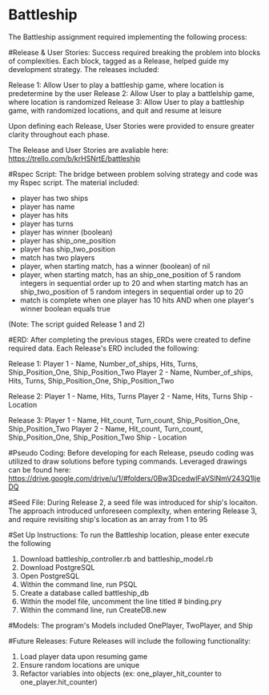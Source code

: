 # Battleship

The Battleship assignment required implementing the following process:  

#Release & User Stories: 
Success required breaking the problem into blocks of complexities. Each block, tagged as a Release, helped guide my development strategy. The releases included:

Release 1: Allow User to play a battleship game, where location is predetermine by the user
Release 2: Allow User to play a battlelship game, where location is randomized
Release 3: Allow User to play a battleship game, with randomized locations, and quit and resume at leisure 

Upon defining each Release, User Stories were provided to ensure greater clarity throughout each phase. 

The Release and User Stories are avaliable here: https://trello.com/b/krHSNrtE/battleship

#Rspec Script: 
The bridge between problem solving strategy and code was my Rspec script. The material included: 

- player has two ships 
- player has name
- player has hits
- player has turns
- player has winner (boolean)
- player has ship_one_position
- player has ship_two_position
- match has two players 
- player, when starting match, has a winner (boolean) of nil 
- player, when starting match, has an ship_one_position of 5 random integers in sequential order up to 20 and when      starting match has an ship_two_position of 5 random integers in sequential order up to 20 
- match is complete when one player has 10 hits AND when one player's winner boolean equals true

(Note: The script guided Release 1 and 2)


#ERD:
After completing the previous stages, ERDs were created to define required data. Each Release's ERD included the following:

Release 1: 
Player 1 - Name, Number_of_ships, Hits, Turns, Ship_Position_One, Ship_Position_Two
Player 2 - Name, Number_of_ships, Hits, Turns, Ship_Position_One, Ship_Position_Two


Release 2:
Player 1 - Name, Hits, Turns
Player 2 - Name, Hits, Turns
Ship - Location 

Release 3:
Player 1 - Name, Hit_count, Turn_count, Ship_Position_One, Ship_Position_Two
Player 2 - Name, Hit_count, Turn_count, Ship_Position_One, Ship_Position_Two
Ship - Location 

#Pseudo Coding: 
Before developing for each Release, pseudo coding was utilized to draw solutions before typing commands. Leveraged drawings can be found here: https://drive.google.com/drive/u/1/#folders/0Bw3DcedwlFaVSlNmV243Q1ljeDQ


#Seed File:
During Release 2, a seed file was introduced for ship's locaiton. The approach introduced unforeseen complexity, when entering Release 3, and require revisiting ship's location as an array from 1 to 95

#Set Up Instructions:
To run the Battleship location, please enter execute the following
1) Download battleship_controller.rb and battleship_model.rb
2) Download PostgreSQL
3) Open PostgreSQL
4) Within the command line, run PSQL
5) Create a database called battleship_db
6) Within the model file, uncomment the line titled # binding.pry
7) Within the command line, run CreateDB.new 

#Models:
The program's Models included OnePlayer, TwoPlayer, and Ship

#Future Releases:
Future Releases will include the following functionality:
1) Load player data upon resuming game
2) Ensure random locations are unique 
3) Refactor variables into objects (ex: one_player_hit_counter to one_player.hit_counter) 

